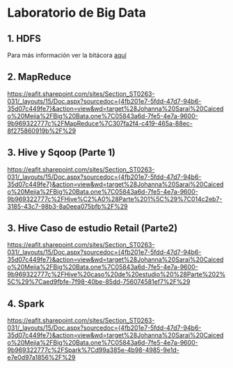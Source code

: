 # Laboratorio de Big Data

## 1. HDFS
Para más información ver la bitácora [aquí](https://eafit.sharepoint.com/sites/Section_ST0263-031/_layouts/15/Doc.aspx?sourcedoc={4fb201e7-5fdd-47d7-94b6-35d07c449fe7}&action=view&wd=target%28Johanna%20Sarai%20Caicedo%20Mejia%2FBig%20Bata.one%7C05843a6d-7fe5-4e7a-9600-9b969322777c%2FHDFS%7C5c86107a-6758-4820-b09a-467497c53ac0%2F%29)

## 2. MapReduce
https://eafit.sharepoint.com/sites/Section_ST0263-031/_layouts/15/Doc.aspx?sourcedoc={4fb201e7-5fdd-47d7-94b6-35d07c449fe7}&action=view&wd=target%28Johanna%20Sarai%20Caicedo%20Mejia%2FBig%20Bata.one%7C05843a6d-7fe5-4e7a-9600-9b969322777c%2FMapReduce%7C307fa2f4-c419-465a-88ec-8f275860919b%2F%29

## 3. Hive y Sqoop (Parte 1)
https://eafit.sharepoint.com/sites/Section_ST0263-031/_layouts/15/Doc.aspx?sourcedoc={4fb201e7-5fdd-47d7-94b6-35d07c449fe7}&action=view&wd=target%28Johanna%20Sarai%20Caicedo%20Mejia%2FBig%20Bata.one%7C05843a6d-7fe5-4e7a-9600-9b969322777c%2FHive%C2%A0%28Parte%201%5C%29%7C014c2eb7-3185-43c7-98b3-8a0eea075bfb%2F%29

## 3. Hive Caso de estudio Retail (Parte2)
https://eafit.sharepoint.com/sites/Section_ST0263-031/_layouts/15/Doc.aspx?sourcedoc={4fb201e7-5fdd-47d7-94b6-35d07c449fe7}&action=view&wd=target%28Johanna%20Sarai%20Caicedo%20Mejia%2FBig%20Bata.one%7C05843a6d-7fe5-4e7a-9600-9b969322777c%2FHive%20caso%20de%20estudio%20%28Parte%202%5C%29%7Caed9fbfe-7f98-40be-85dd-756074581ef7%2F%29

## 4. Spark
https://eafit.sharepoint.com/sites/Section_ST0263-031/_layouts/15/Doc.aspx?sourcedoc={4fb201e7-5fdd-47d7-94b6-35d07c449fe7}&action=view&wd=target%28Johanna%20Sarai%20Caicedo%20Mejia%2FBig%20Bata.one%7C05843a6d-7fe5-4e7a-9600-9b969322777c%2FSpark%7Cd99a385e-4b98-4985-9e1d-e7e0d97a1856%2F%29
